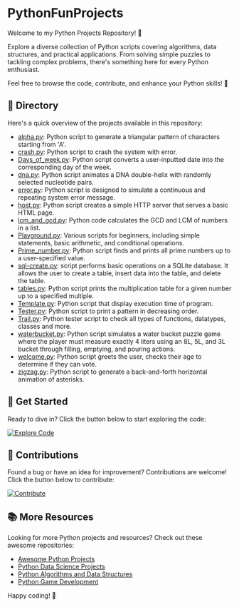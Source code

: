 # PythonFunProjects

Welcome to my Python Projects Repository! 🐍

Explore a diverse collection of Python scripts covering algorithms, data structures, and practical applications. From solving simple puzzles to tackling complex problems, there's something here for every Python enthusiast.

Feel free to browse the code, contribute, and enhance your Python skills! 🚀

## 📂 Directory

Here's a quick overview of the projects available in this repository:

- [alpha.py](alpha.py): Python script to generate a triangular pattern of characters starting from 'A'.
- [crash.py](crash.py): Python script to crash the system with error.
- [Days_of_week.py](Days_of_week.py): Python script converts a user-inputted date into the corresponding day of the week.
- [dna.py](dna.py): Python script animates a DNA double-helix with randomly selected nucleotide pairs.
- [error.py](error.py): Python script is designed to simulate a continuous and repeating system error message.
- [host.py](host.py): Python script creates a simple HTTP server that serves a basic HTML page.
- [lcm_and_gcd.py](lcm_and_gcd.py): Python code calculates the GCD and LCM of numbers in a list.
- [Playground.py](Playground.py): Various scripts for beginners, including simple statements, basic arithmetic, and conditional operations.
- [Prime_number.py](Prime_number.py): Python script finds and prints all prime numbers up to a user-specified value.
- [sql-create.py](sql-create.py): script performs basic operations on a SQLite database. It allows the user to create a table, insert data into the table, and delete the table.
- [tables.py](tables.py): Python script prints the multiplication table for a given number up to a specified multiple.
- [Template.py](Template.py): Python script that display execution time of program.
- [Tester.py](Tester.py): Python script to print a pattern in decreasing order.
- [Trail.py](Trail.py): Python tester script to check all types of functions, datatypes, classes and more.
- [waterbucket.py](waterbucket.py): Python script simulates a water bucket puzzle game where the player must measure exactly 4 liters using an 8L, 5L, and 3L bucket through filling, emptying, and pouring actions.
- [welcome.py](welcome.py): Python script greets the user, checks their age to determine if they can vote.
- [zigzag.py](zigzag.py): Python script to generate a back-and-forth horizontal animation of asterisks.

## 🌟 Get Started

Ready to dive in? Click the button below to start exploring the code:

[![Explore Code](https://img.shields.io/badge/Explore%20Code-🚀-blue)](https://github.com/mdaashir/PythonFunProjects)

## 🤝 Contributions

Found a bug or have an idea for improvement? Contributions are welcome! Click the button below to contribute:

[![Contribute](https://img.shields.io/badge/Contribute-💡-green)](https://github.com/mdaashir/PythonFunProjects/issues)

## 📚 More Resources

Looking for more Python projects and resources? Check out these awesome repositories:

- [Awesome Python Projects](https://github.com/vinta/awesome-python)
- [Python Data Science Projects](https://github.com/ujjwalkarn/DataSciencePython)
- [Python Algorithms and Data Structures](https://github.com/TheAlgorithms/Python)
- [Python Game Development](https://github.com/leerob/awesome-python-game-development)

Happy coding! 🎉
